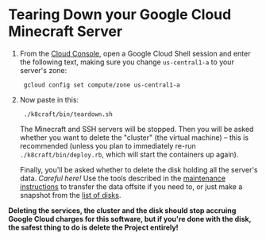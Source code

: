 Tearing Down your Google Cloud Minecraft Server
======

1. From the [Cloud Console][1], open a Google Cloud Shell session and enter the following text, making sure you change `us-central1-a` to your server's zone:

        gcloud config set compute/zone us-central1-a

2. Now paste in this:

        ./k8craft/bin/teardown.sh

    The Minecraft and SSH servers will be stopped. Then you will be asked whether you want to delete the "cluster" (the virtual machine) – this is recommended (unless you plan to immediately re-run `./k8craft/bin/deploy.rb`, which will start the containers up again).

    Finally, you'll be asked whether to delete the disk holding all the server's data. *Careful here!* Use the tools described in the [maintenance instructions][2] to transfer the data offsite if you need to, or just make a snapshot from the [list of disks][3].

**Deleting the services, the cluster and the disk should stop accruing Google Cloud charges for this software, but if you're done with the disk, the safest thing to do is delete the Project entirely!**

[1]:https://console.cloud.google.com/home/dashboard
[2]:https://github.com/benton/k8craft/blob/master/doc/maintenance.md
[3]:https://console.cloud.google.com/compute/disks
